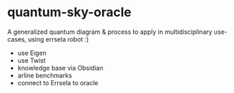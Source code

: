 # quantum-sky-oracle
A generalized quantum diagram &amp; process to apply in multidisciplinary use-cases,  using errsela robot :) 

- use Eigen 
- use Twist  
- knowledge base via Obsidian 
- arline benchmarks
- connect to Errsela to oracle
